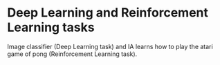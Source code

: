 # Deep Learning and Reinforcement Learning tasks
Image classifier (Deep Learning task) and IA learns how to play the atari game of pong (Reinforcement Learning task).